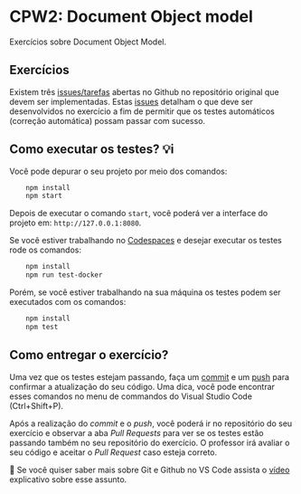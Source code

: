 # CPW2: Document Object model

Exercícios sobre Document Object Model.

## Exercícios

Existem três [issues/tarefas](https://github.com/rpmhubdev/cpw2-dom/issues)
abertas no Github no repositório original que devem ser implementadas. Estas
[issues](https://github.com/rpmhubdev/cpw2-dom/issues) detalham o que deve ser
desenvolvidos no exercício a fim de permitir que os testes automáticos
(correção automática) possam passar com sucesso.

## Como executar os testes? 💡i

Você pode depurar o seu projeto por meio dos comandos:

```sh
    npm install
    npm start
```

Depois de executar o comando `start`, você poderá ver a interface do projeto em:
`http://127.0.0.1:8080`.

Se você estiver trabalhando no
[Codespaces](https://github.com/features/codespaces) e desejar executar os
testes rode os comandos:

```sh
    npm install
    npm run test-docker
```

Porém, se você estiver trabalhando na sua máquina os testes podem ser
executados com os comandos:

```sh
    npm install
    npm test
```

## Como entregar o exercício?

Uma vez que os testes estejam passando, faça um
[commit](https://code.visualstudio.com/docs/sourcecontrol/overview#_commit) e
um [push](https://code.visualstudio.com/docs/sourcecontrol/overview#_remotes)
para confirmar a atualização do seu código. Uma dica, você pode encontrar esses
comandos no menu de commandos do Visual Studio Code (Ctrl+Shift+P).

Após a realização do *commit* e o *push*, você poderá ir no repositório do seu
exercício e observar a aba *Pull Requests* para ver se os testes estão passando
também no seu repositório do exercício. O professor irá avaliar o seu código e
aceitar o *Pull Request* caso esteja correto.

🚨 Se você quiser saber mais sobre Git e Github no VS Code assista o
[vídeo](https://www.youtube.com/watch?v=SDowGAvT0l0) explicativo sobre esse
assunto.
